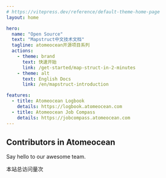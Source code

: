 ```yaml
---
# https://vitepress.dev/reference/default-theme-home-page
layout: home

hero:
  name: "Open Source"
  text: "Mapstruct中文技术文档"
  tagline: atomeocean开源项目系列
  actions:
    - theme: brand
      text: 快速开始
      link: /get-started/map-struct-in-2-minutes
    - theme: alt
      text: English Docs
      link: /en/mapstruct-introduction

features:
  - title: Atomeocean Logbook
    details: https://logbook.atomeocean.com
  - title: Atomeocean Job Compass
    details: https://jobcompass.atomeocean.com
---
```


<script setup>

import { VPTeamMembers } from 'vitepress/theme';

const members = [
  {
    avatar: 'https://www.github.com/k90zz.png',
    name: 'Jack',
    title: 'Developer',
    links: [
      { icon: 'github', link: 'https://github.com/k90zz' },
    ]
  },
  {
    avatar: 'https://www.github.com/tengtianxiang.png',
    name: 'Colton',
    title: 'Developer',
    links: [
      { icon: 'github', link: 'https://github.com/tengtianxiang' },
    ]
  },
  {
    avatar: 'https://www.github.com/bojianwangny.png',
    name: 'Bojian',
    title: 'Developer',
    links: [
      { icon: 'github', link: 'https://github.com/bojianwangny' },
    ]
  },
  {
    avatar: 'https://www.github.com/orochileo.png',
    name: 'Leo',
    title: 'Developer',
    links: [
      { icon: 'github', link: 'https://github.com/orochileo' },
    ]
  },

]
</script>

## Contributors in Atomeocean

Say hello to our awesome team.

<VPTeamMembers size="medium" :members="members" />

<span id="busuanzi_container_site_pv">本站总访问量<span id="busuanzi_value_site_pv"></span>次</span>
